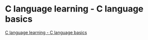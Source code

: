 # C language learning - C language basics
[C language learning - C language basics](https://aiwithcloud.com/2022/09/15/c_language_learning___c_language_basics/)